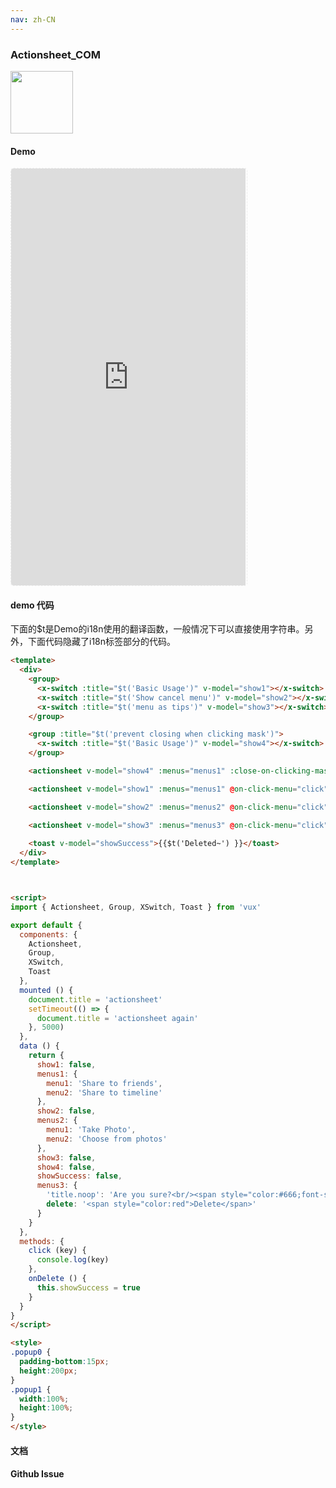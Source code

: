 ```yaml
---
nav: zh-CN
---
```



### Actionsheet_COM

<img width="100" src="http://qr.topscan.com/api.php?text=http%3A%2F%2Fvux.li%2Fdemos%2Fv2%2F%23%2Fcomponent%2Factionsheet"/>

#### Demo

 <div style="width:377px;height:667px;display:inline-block;border:1px dashed #ececec;border-radius:5px;overflow:hidden;">
   <iframe src="http://vux.li/demos/v2/#/component/actionsheet" width="375" height="667" border="0" frameborder="0"></iframe>
 </div>

#### demo 代码

<p class="tip">下面的$t是Demo的i18n使用的翻译函数，一般情况下可以直接使用字符串。另外，下面代码隐藏了i18n标签部分的代码。</p>

``` html
<template>
  <div>
    <group>
      <x-switch :title="$t('Basic Usage')" v-model="show1"></x-switch>
      <x-switch :title="$t('Show cancel menu')" v-model="show2"></x-switch>
      <x-switch :title="$t('menu as tips')" v-model="show3"></x-switch>
    </group>

    <group :title="$t('prevent closing when clicking mask')">
      <x-switch :title="$t('Basic Usage')" v-model="show4"></x-switch>
    </group>

    <actionsheet v-model="show4" :menus="menus1" :close-on-clicking-mask="false" show-cancel></actionsheet>

    <actionsheet v-model="show1" :menus="menus1" @on-click-menu="click"></actionsheet>

    <actionsheet v-model="show2" :menus="menus2" @on-click-menu="click" show-cancel></actionsheet>

    <actionsheet v-model="show3" :menus="menus3" @on-click-menu="click" @on-click-menu-delete="onDelete" show-cancel></actionsheet>
    
    <toast v-model="showSuccess">{{$t('Deleted~') }}</toast>
  </div>
</template>



<script>
import { Actionsheet, Group, XSwitch, Toast } from 'vux'

export default {
  components: {
    Actionsheet,
    Group,
    XSwitch,
    Toast
  },
  mounted () {
    document.title = 'actionsheet'
    setTimeout(() => {
      document.title = 'actionsheet again'
    }, 5000)
  },
  data () {
    return {
      show1: false,
      menus1: {
        menu1: 'Share to friends',
        menu2: 'Share to timeline'
      },
      show2: false,
      menus2: {
        menu1: 'Take Photo',
        menu2: 'Choose from photos'
      },
      show3: false,
      show4: false,
      showSuccess: false,
      menus3: {
        'title.noop': 'Are you sure?<br/><span style="color:#666;font-size:12px;">Once deleted, you will never find it.</span>',
        delete: '<span style="color:red">Delete</span>'
      }
    }
  },
  methods: {
    click (key) {
      console.log(key)
    },
    onDelete () {
      this.showSuccess = true
    }
  }
}
</script>

<style>
.popup0 {
  padding-bottom:15px;
  height:200px;
}
.popup1 {
  width:100%;
  height:100%;
}
</style>

```
#### 文档

#### Github Issue
